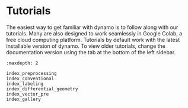 # Tutorials

The easiest way to get familiar with dynamo is to follow along with our tutorials.
Many are also designed to work seamlessly in Google Colab, a free cloud computing platform.
Tutorials by default work with the latest installable version of dynamo. To view older tutorials,
change the documentation version using the tab at the bottom of the left sidebar.


```{toctree}
:maxdepth: 2

index_preprocessing
index_conventional
index_labeling
index_differential_geometry
index_vector_pre
index_gallery

```


